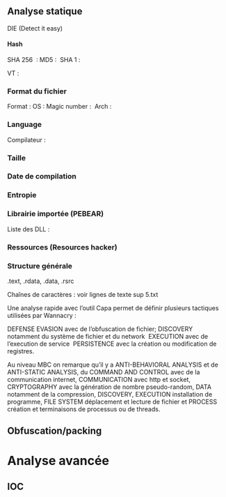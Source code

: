 
## Analyse statique

DIE (Detect it easy)
#### Hash

SHA 256  : 
MD5 :  
SHA 1 : 

VT : 

### Format du fichier

Format : 
OS : 
Magic number :  
Arch : 

### Language

Compilateur : 

### Taille 


### Date de compilation 


### Entropie 



### Librairie importée (PEBEAR)

Liste des DLL :

### Ressources (Resources hacker)


### Structure générale 

.text, .rdata, .data, .rsrc

Chaînes de caractères : voir lignes de texte sup 5.txt


Une analyse rapide avec l’outil Capa permet de définir plusieurs tactiques utilisées par Wannacry : 

DEFENSE EVASION avec de l’obfuscation de fichier; DISCOVERY notamment du système de fichier et du network  EXECUTION avec de l’execution de service  PERSISTENCE avec la création ou modification de registres.

Au niveau MBC on remarque qu’il y a ANTI-BEHAVIORAL ANALYSIS et de ANTI-STATIC ANALYSIS, du COMMAND AND CONTROL avec de la communication internet, COMMUNICATION avec http et socket, CRYPTOGRAPHY avec la génération de nombre pseudo-random, DATA notamment de la compression, DISCOVERY, EXECUTION installation de programme, FILE SYSTEM déplacement et lecture de fichier et PROCESS création et terminaisons de processus ou de threads.

## Obfuscation/packing





# Analyse avancée


## IOC

